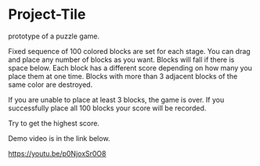 # Project-Tile

prototype of a puzzle game.

Fixed sequence of 100 colored blocks are set for each stage.
You can drag and place any number of blocks as you want.
Blocks will fall if there is space below.
Each block has a different score depending on how many you place them at one time.
Blocks with more than 3 adjacent blocks of the same color are destroyed.

If you are unable to place at least 3 blocks, the game is over.
If you successfully place all 100 blocks your score will be recorded.

Try to get the highest score.


Demo video is in the link below.

https://youtu.be/p0NjoxSr0O8
